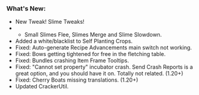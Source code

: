 ### What's New:

* New Tweak! Slime Tweaks!
* * Small Slimes Flee, Slimes Merge and Slime Slowdown.
* Added a white/blacklist to Self Planting Crops.
* Fixed: Auto-generate Recipe Advancements main switch not working.
* Fixed: Bows getting tightened for free in the fletching table.
* Fixed: Bundles crashing Item Frame Tooltips.
* Fixed: "Cannot set property" incubator crash. Send Crash Reports is a great option, and you should have it on. Totally not related. (1.20+)
* Fixed: Cherry Boats missing translations. (1.20+)
* Updated CrackerUtil.